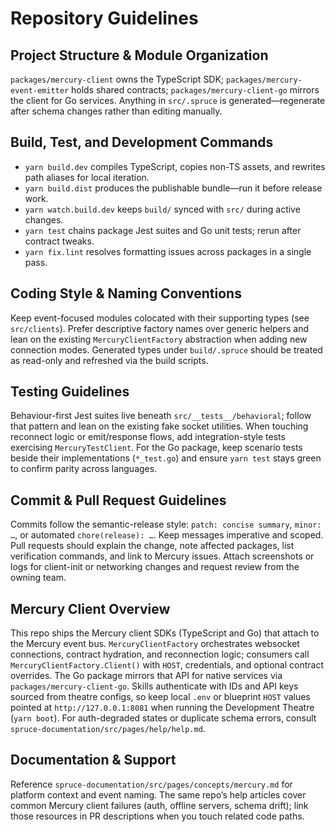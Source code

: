 # Repository Guidelines

## Project Structure & Module Organization
`packages/mercury-client` owns the TypeScript SDK; `packages/mercury-event-emitter` holds shared contracts; `packages/mercury-client-go` mirrors the client for Go services. Anything in `src/.spruce` is generated—regenerate after schema changes rather than editing manually.

## Build, Test, and Development Commands
- `yarn build.dev` compiles TypeScript, copies non-TS assets, and rewrites path aliases for local iteration.
- `yarn build.dist` produces the publishable bundle—run it before release work.
- `yarn watch.build.dev` keeps `build/` synced with `src/` during active changes.
- `yarn test` chains package Jest suites and Go unit tests; rerun after contract tweaks.
- `yarn fix.lint` resolves formatting issues across packages in a single pass.

## Coding Style & Naming Conventions
Keep event-focused modules colocated with their supporting types (see `src/clients`). Prefer descriptive factory names over generic helpers and lean on the existing `MercuryClientFactory` abstraction when adding new connection modes. Generated types under `build/.spruce` should be treated as read-only and refreshed via the build scripts.

## Testing Guidelines
Behaviour-first Jest suites live beneath `src/__tests__/behavioral`; follow that pattern and lean on the existing fake socket utilities. When touching reconnect logic or emit/response flows, add integration-style tests exercising `MercuryTestClient`. For the Go package, keep scenario tests beside their implementations (`*_test.go`) and ensure `yarn test` stays green to confirm parity across languages.

## Commit & Pull Request Guidelines
Commits follow the semantic-release style: `patch: concise summary`, `minor: …`, or automated `chore(release): …`. Keep messages imperative and scoped. Pull requests should explain the change, note affected packages, list verification commands, and link to Mercury issues. Attach screenshots or logs for client-init or networking changes and request review from the owning team.

## Mercury Client Overview
This repo ships the Mercury client SDKs (TypeScript and Go) that attach to the Mercury event bus. `MercuryClientFactory` orchestrates websocket connections, contract hydration, and reconnection logic; consumers call `MercuryClientFactory.Client()` with `HOST`, credentials, and optional contract overrides. The Go package mirrors that API for native services via `packages/mercury-client-go`. Skills authenticate with IDs and API keys sourced from theatre configs, so keep local `.env` or blueprint `HOST` values pointed at `http://127.0.0.1:8081` when running the Development Theatre (`yarn boot`). For auth-degraded states or duplicate schema errors, consult `spruce-documentation/src/pages/help/help.md`.

## Documentation & Support
Reference `spruce-documentation/src/pages/concepts/mercury.md` for platform context and event naming. The same repo’s help articles cover common Mercury client failures (auth, offline servers, schema drift); link those resources in PR descriptions when you touch related code paths.
